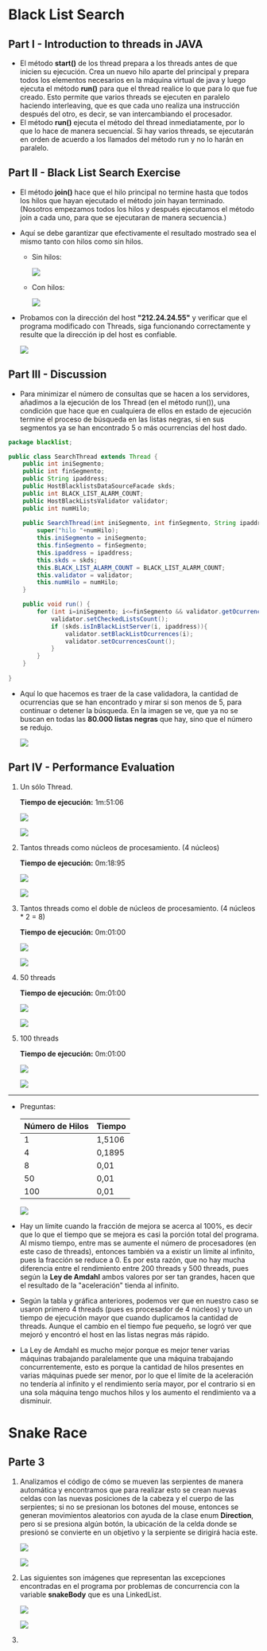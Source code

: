 # Black List Search
## Part I - Introduction to threads in JAVA
- El método **start()** de los thread prepara a los threads antes de que inicien su ejecución. Crea un nuevo hilo aparte del principal y prepara todos los elementos necesarios en la máquina virtual de java y luego ejecuta el método **run()** para que el thread realice lo que para lo que fue creado. Esto permite que varios threads se ejecuten en paralelo haciendo interleaving, que es que cada uno realiza una instrucción después del otro, es decir, se van intercambiando el procesador.
- El método **run()** ejecuta el método del thread inmediatamente, por lo que lo hace de manera secuencial. Si hay varios threads, se ejecutarán en orden de acuerdo a los llamados del método run y no lo harán en paralelo.
## Part II - Black List Search Exercise
- El método **join()** hace que el hilo principal no termine hasta que todos los hilos que hayan ejecutado el método join hayan terminado. (Nosotros empezamos todos los hilos y después ejecutamos el método join a cada uno, para que se ejecutaran de manera secuencia.)
- Aquí se debe garantizar que efectivamente el resultado mostrado sea el mismo tanto con hilos como sin hilos.
	- Sin hilos:


		![](/black-list-search/src/main/resources/ResultadoSinThreads.png)
	- Con hilos:


		![](/black-list-search/src/main/resources/resultadoConHilos1.png)
- Probamos con la dirección del host **"212.24.24.55"** y verificar que el programa modificado con Threads, siga funcionando correctamente y resulte que la dirección ip del host es confiable.

	![](/black-list-search/src/main/resources/resultadoConHilos2.png)

## Part III - Discussion
- Para minimizar el número de consultas que se hacen a los servidores, añadimos a la ejecución de los Thread (en el método run()), una condición que hace que en cualquiera de ellos en estado de ejecución termine el proceso de búsqueda en las listas negras, si en sus segmentos ya se han encontrado 5 o más ocurrencias del host dado.

```java
package blacklist;

public class SearchThread extends Thread {
	public int iniSegmento;
	public int finSegmento;
	public String ipaddress;
	public HostBlacklistsDataSourceFacade skds;
	public int BLACK_LIST_ALARM_COUNT;
	public HostBlackListsValidator validator;
	public int numHilo;
	
	public SearchThread(int iniSegmento, int finSegmento, String ipaddress, int numHilo, HostBlacklistsDataSourceFacade skds, int BLACK_LIST_ALARM_COUNT, HostBlackListsValidator validator) throws InterruptedException {
		super("hilo "+numHilo);
		this.iniSegmento = iniSegmento;
		this.finSegmento = finSegmento;
		this.ipaddress = ipaddress;
		this.skds = skds;
		this.BLACK_LIST_ALARM_COUNT = BLACK_LIST_ALARM_COUNT;
		this.validator = validator;
		this.numHilo = numHilo;
	}	

	public void run() {			
		for (int i=iniSegmento; i<=finSegmento && validator.getOcurrencesCount()<BLACK_LIST_ALARM_COUNT; i++) {
			validator.setCheckedListsCount();          
            if (skds.isInBlackListServer(i, ipaddress)){
            	validator.setBlackListOcurrences(i);              
                validator.setOcurrencesCount();
            }
        }
	}
	
}
```

- Aquí lo que hacemos es traer de la case validadora, la cantidad de ocurrencias que se han encontrado y mirar si son menos de 5, para continuar o detener la búsqueda. En la imagen se ve, que ya no se buscan en todas las **80.000 listas negras** que hay, sino que el número se redujo.

	![](/black-list-search/src/main/resources/ResultadoOptimizado.PNG)
## Part IV - Performance Evaluation
1. Un sólo Thread.

	**Tiempo de ejecución:** 1m:51:06
	
	![](/black-list-search/src/main/resources/UnSoloThread.PNG)

	![](/black-list-search/src/main/resources/JVisualUnSoloThread.PNG)

2. Tantos threads como núcleos de procesamiento. (4 núcleos)

    **Tiempo de ejecución:** 0m:18:95
	
	![](/black-list-search/src/main/resources/VariosThreadProcesador.PNG)

	![](/black-list-search/src/main/resources/JVisualVariosThreadProcesador.PNG)

3. Tantos threads como el doble de núcleos de procesamiento. (4 núcleos * 2 = 8)

	**Tiempo de ejecución:** 0m:01:00
	
	![](/black-list-search/src/main/resources/VariosThreadProcesadorPor2.PNG)

	![](/black-list-search/src/main/resources/JVisualVariosThreadProcesadorPor2.PNG)

4. 50 threads

	**Tiempo de ejecución:** 0m:01:00
	
	![](/black-list-search/src/main/resources/50Threads.PNG)

	![](/black-list-search/src/main/resources/JVisual50Threads.PNG)

5. 100 threads

	**Tiempo de ejecución:** 0m:01:00
	
	![](/black-list-search/src/main/resources/100Threads.PNG)

	![](/black-list-search/src/main/resources/JVisual100Threads.PNG)
---
- Preguntas:

	| Número de   Hilos | Tiempo |
	|-------------------|--------|
	|         1         | 1,5106 |
	|         4         | 0,1895 |
	|         8         |  0,01  |
	|         50        |  0,01  |
	|        100        |  0,01  |
	
	![](/black-list-search/src/main/resources/nucleosVsTiempo.png)

- Hay un límite cuando la fracción de mejora se acerca al 100%, es decir que lo que el tiempo que se mejora es casi la porción total del programa. Al mismo tiempo, entre mas se aumente el número de procesadores (en este caso de threads), entonces también va a existir un límite al infinito, pues la fracción se reduce a 0. Es por esta razón, que no hay mucha diferencia entre el rendimiento entre 200 threads y 500 threads, pues según la **Ley de Amdahl** ambos valores por ser tan grandes, hacen que el resultado de la "aceleración" tienda al infinito.
- Según la tabla y gráfica anteriores, podemos ver que en nuestro caso se usaron primero 4 threads (pues es procesador de 4 núcleos) y tuvo un tiempo de ejecución mayor que cuando duplicamos la cantidad de threads. Aunque el cambio en el tiempo fue pequeño, se logró ver que mejoró y encontró el host en las listas negras más rápido.
- La Ley de Amdahl es mucho mejor porque es mejor tener varias máquinas trabajando paralelamente que una máquina trabajando concurrentemente, esto es porque la cantidad de hilos presentes en varias máquinas puede ser menor, por lo que el límite de la aceleración no tendería al infinito y el rendimiento sería mayor, por el contrario si en una sola máquina tengo muchos hilos y los aumento el rendimiento va a disminuir.

# Snake Race
## Parte 3
1. Analizamos el código de cómo se mueven las serpientes de manera automática y encontramos que para realizar esto se crean nuevas celdas con las nuevas posiciones de la cabeza y el cuerpo de las serpientes; si no se presionan los botones del mouse, entonces se generan movimientos aleatorios con ayuda de la clase enum **Direction**, pero si se presiona algún botón, la ubicación de la celda donde se presionó se convierte en un objetivo y la serpiente se dirigirá hacia este.

	![](/snake-race-thread-concurrency/src/resources/funcionamientoSnakes1.PNG)

	![](/snake-race-thread-concurrency/src/resources/funcionamientoSnakes2.png)
2. Las siguientes son imágenes que representan las excepciones encontradas en el programa por problemas de concurrencia con la variable **snakeBody** que es una LinkedList.

	![](/snake-race-thread-concurrency/src/resources/excepcionEncontrada.PNG)

	![](/snake-race-thread-concurrency/src/resources/excepcionEncontrada2.PNG)
3.